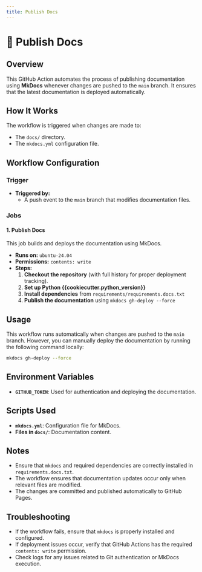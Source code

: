 ```yaml
---
title: Publish Docs
---
```


# 📝 Publish Docs

## Overview

This GitHub Action automates the process of publishing documentation using **MkDocs** whenever changes are pushed to the `main` branch. It ensures that the latest documentation is deployed automatically.

## How It Works

The workflow is triggered when changes are made to:

- The `docs/` directory.
- The `mkdocs.yml` configuration file.

## Workflow Configuration

### **Trigger**

- **Triggered by:**
    - A push event to the `main` branch that modifies documentation files.

### **Jobs**

#### **1. Publish Docs**

This job builds and deploys the documentation using MkDocs.

- **Runs on:** `ubuntu-24.04`
- **Permissions:** `contents: write`
- **Steps:**
    1. **Checkout the repository** (with full history for proper deployment tracking).
    2. **Set up Python {{cookiecutter.python_version}}**
    3. **Install dependencies** from `requirements/requirements.docs.txt`
    4. **Publish the documentation** using `mkdocs gh-deploy --force`

## Usage

This workflow runs automatically when changes are pushed to the `main` branch. However, you can manually deploy the documentation by running the following command locally:

```sh
mkdocs gh-deploy --force
```

## Environment Variables

- **`GITHUB_TOKEN`**: Used for authentication and deploying the documentation.

## Scripts Used

- **`mkdocs.yml`**: Configuration file for MkDocs.
- **Files in `docs/`**: Documentation content.

## Notes

- Ensure that `mkdocs` and required dependencies are correctly installed in `requirements.docs.txt`.
- The workflow ensures that documentation updates occur only when relevant files are modified.
- The changes are committed and published automatically to GitHub Pages.

## Troubleshooting

- If the workflow fails, ensure that `mkdocs` is properly installed and configured.
- If deployment issues occur, verify that GitHub Actions has the required `contents: write` permission.
- Check logs for any issues related to Git authentication or MkDocs execution.

